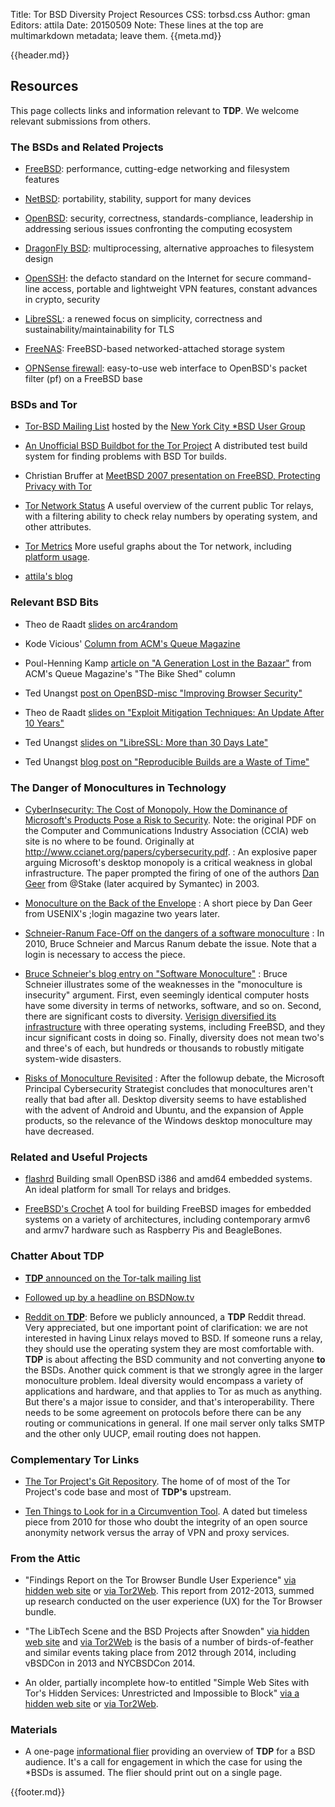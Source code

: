 Title: Tor BSD Diversity Project Resources
CSS: torbsd.css
Author: gman
Editors: attila
Date: 20150509
Note: These lines at the top are multimarkdown metadata; leave them.
{{meta.md}}

{{header.md}}

## Resources ##

This page collects links and information relevant to __TDP__.
We welcome relevant submissions from others.


### The BSDs and Related Projects ###

* [FreeBSD](https://www.freebsd.org): performance, cutting-edge networking and filesystem features

* [NetBSD](http://www.netbsd.org): portability, stability, support for many devices

* [OpenBSD](http://www.openbsd.org): security, correctness, standards-compliance, leadership in addressing serious issues confronting the computing ecosystem

* [DragonFly BSD](http://www.dragonflybsd.org): multiprocessing, alternative approaches to filesystem design

* [OpenSSH](http://www.openssh.com): the defacto standard on the Internet for secure command-line access, portable and lightweight VPN features, constant advances in crypto, security

* [LibreSSL](http://www.libressl.org): a renewed focus on simplicity, correctness and sustainability/maintainability for TLS

* [FreeNAS](https://www.freenas.org): FreeBSD-based networked-attached storage system

* [OPNSense firewall](https://opnsense.org): easy-to-use web interface to OpenBSD's packet filter (pf) on a FreeBSD base


### BSDs and Tor ###

* [Tor-BSD Mailing List](http://lists.nycbug.org/mailman/listinfo/tor-bsd) hosted by the [New York City *BSD User Group](http://www.nycbug.org)

* [An Unofficial BSD Buildbot for the Tor Project](http://buildbot.pixelminers.net)
  A distributed test build system for finding problems with BSD Tor builds.

* Christian Bruffer at [MeetBSD 2007 presentation on FreeBSD, Protecting Privacy with Tor](https://www.youtube.com/watch?v=OwBh8ro7xHQ)

* [Tor Network Status](http://torstatus.rueckgr.at/)
  A useful overview of the current public Tor relays, with a filtering ability to check relay numbers by operating system, and other attributes.

* [Tor Metrics](http://metrics.torproject.org/)
  More useful graphs about the Tor network, including [platform usage](https://metrics.torproject.org/platforms.html).

* [attila's blog](http://trac.haqistan.net)

### Relevant BSD Bits ###

* Theo de Raadt [slides on arc4random](http://www.openbsd.org/papers/hackfest2014-arc4random/index.html)

* Kode Vicious' [Column from ACM's Queue Magazine](https://queue.acm.org/listing.cfm?typefilter=Kodevicious&sort=publication_date&order=desc&qc_type=Kodevicious&article_type=&item_topic=all&filter_type=topic&page_title=Kode%20Vicious&filter=all)

* Poul-Henning Kamp [article on "A Generation Lost in the Bazaar"](https://queue.acm.org/detail.cfm?id=2349257) from ACM's Queue Magazine's "The Bike Shed" column

* Ted Unangst [post on OpenBSD-misc "Improving Browser Security"](https://marc.info/?l=openbsd-misc&m=142523501726732)

* Theo de Raadt [slides on "Exploit Mitigation Techniques: An Update After 10 Years"](http://www.openbsd.org/papers/ru13-deraadt/)

* Ted Unangst [slides on "LibreSSL: More than 30 Days Late"](http://www.openbsd.org/papers/eurobsdcon2014-libressl.html)

* Ted Unangst [blog post on "Reproducible Builds are a Waste of Time"](http://www.tedunangst.com/flak/post/reproducible-builds-are-a-waste-of-time)

### The Danger of Monocultures in Technology ###

*  [CyberInsecurity: The Cost of Monopoly. How the Dominance of Microsoft's Products Pose a Risk to Security](https://cryptome.org/cyberinsecurity.htm). Note: the original PDF on the Computer and Communications Industry Association (CCIA) web site is no where to be found. Originally at http://www.ccianet.org/papers/cybersecurity.pdf.
:    An explosive paper arguing Microsoft's desktop monopoly is a critical weakness in global infrastructure. The paper prompted the firing of one of the authors [Dan Geer](https://en.wikipedia.org/wiki/Dan_Geer) from @Stake (later acquired by Symantec) in 2003.

*  [Monoculture on the Back of the Envelope](https://www.usenix.org/legacy/publiccations/login/2005-12/openpds/geer.pdf)
:    A short piece by Dan Geer from USENIX's ;login magazine two years later.

*  [Schneier-Ranum Face-Off on the dangers of a software monoculture](http://searchsecurity.techtarget.com/magazineContent/Schneier-Ranum-Face-Off-on-the-dangers-of-a-software-monoculture)
:    In 2010, Bruce Schneier and Marcus Ranum debate the issue. Note that a login is necessary to access the piece.

*  [Bruce Schneier's blog entry on "Software Monoculture"](https://www.schneier.com/blog/archives/2010/12/software_monocu.html)
:    Bruce Schneier illustrates some of the weaknesses in the "monoculture is insecurity" argument. First, even seemingly identical computer hosts have some diversity in terms of networks, software, and so on. Second, there are significant costs to diversity. [Verisign diversified its infrastructure](http://www.eweek.com/enterprise-apps/verisign-embraces-open-source-freebsd-for-diversity) with three operating systems, including FreeBSD, and they incur significant costs in doing so. Finally, diversity does not mean two's and three's of each, but hundreds or thousands to robustly mitigate system-wide disasters.

*  [Risks of Monoculture Revisited](https://blogs.microsoft.com/cybertrust/2010/12/03/risks-of-monoculture-revisited/)
:    After the followup debate, the Microsoft Principal Cybersecurity Strategist concludes that monocultures aren't really that bad after all. Desktop diversity seems to have established with the advent of Android and Ubuntu, and the expansion of Apple products, so the relevance of the Windows desktop monoculture may have decreased.

### Related and Useful Projects ###

* [flashrd](http://www.nmedia.net/flashrd)
  Building small OpenBSD i386 and amd64 embedded systems. An ideal platform for small Tor relays and bridges.

* [FreeBSD's Crochet](https://github.com/freebsd/crochet)
  A tool for building FreeBSD images for embedded systems on a variety of architectures, including contemporary armv6 and armv7 hardware such as Raspberry Pis and BeagleBones. 


### Chatter About __TDP__ ###

* [__TDP__ announced on the Tor-talk mailing list](https://lists.torproject.org/pipermail/tor-talk/2015-April/037649.html)

* [Followed up by a headline on BSDNow.tv](http://www.bsdnow.tv/episodes/2015_05_06-below_the_clouds)

* [Reddit on __TDP__](https://www.reddit.com/r/linux/comments/356iyy/torbsd_diversity_project_help_move_tor_nodes_from/):
  Before we publicly announced, a __TDP__ Reddit thread. Very appreciated, but one important point of clarification: we are not interested in having Linux relays moved to BSD. If someone runs a relay, they should use the operating system they are most comfortable with. __TDP__ is about affecting the BSD community and not converting anyone __to__ the BSDs. Another quick comment is that we strongly agree in the larger monoculture problem. Ideal diversity would encompass a variety of applications and hardware, and that applies to Tor as much as anything. But there's a major issue to consider, and that's interoperability. There needs to be some agreement on protocols before there can be any routing or communications in general. If one mail server only talks SMTP and the other only UUCP, email routing does not happen.

### Complementary Tor Links ###

* [The Tor Project's Git Repository](https://gitweb.torproject.org/). The home of of most of the Tor Project's code base and most of __TDP's__ upstream.

* [Ten Things to Look for in a Circumvention Tool](https://svn.torproject.org/svn/projects/articles/circumvention-features.html). A dated but timeless piece from 2010 for those who doubt the integrity of an open source anonymity network versus the array of VPN and proxy services.

### From the Attic ###

* "Findings Report on the Tor Browser Bundle User Experience" [via hidden web site](http://l7plhliaaob6puqw.onion) or [via Tor2Web](https://l7plhliaaob6puqw.tor2web.org). This report from 2012-2013, summed up research conducted on the user experience (UX) for the Tor Browser bundle.

* "The LibTech Scene and the BSD Projects after Snowden" [via hidden web site](http://twvihadsu5oznuux.onion) and [via Tor2Web](https://twvihadsu5oznuux.tor2web.org) is the basis of a number of birds-of-feather and similar events taking place from 2012 through 2014, including vBSDCon in 2013 and NYCBSDCon 2014.

* An older, partially incomplete how-to entitled "Simple Web Sites with Tor's Hidden Services: Unrestricted and Impossible to Block" [via a hidden web site](http://3vk2dyth3w4zxdba.onion) or [via Tor2Web](https://3vk2dyth3w4zxdba.tor2web.org).

### Materials ###

* A one-page [informational flier](materials/flier-bsd.html) providing an overview of __TDP__ for a BSD audience.  It's a call for engagement in which the case for using the *BSDs is assumed. The flier should print out on a single page.

{{footer.md}}
